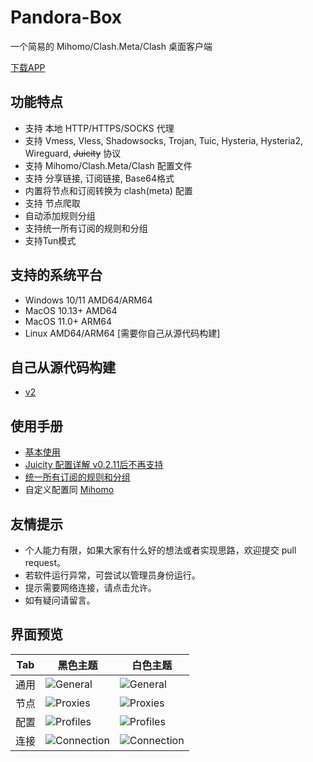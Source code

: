 # Pandora-Box

一个简易的 Mihomo/Clash.Meta/Clash 桌面客户端

[下载APP](https://github.com/snakem982/Pandora-Box/releases/latest)

## 功能特点

- 支持 本地 HTTP/HTTPS/SOCKS 代理
- 支持 Vmess, Vless, Shadowsocks, Trojan, Tuic, Hysteria, Hysteria2, Wireguard, ~~Juicity~~ 协议
- 支持 Mihomo/Clash.Meta/Clash 配置文件
- 支持 分享链接, 订阅链接, Base64格式
- 内置将节点和订阅转换为 clash(meta) 配置
- 支持 节点爬取
- 自动添加规则分组
- 支持统一所有订阅的规则和分组
- 支持Tun模式

## 支持的系统平台

- Windows 10/11 AMD64/ARM64
- MacOS 10.13+ AMD64
- MacOS 11.0+ ARM64
- Linux AMD64/ARM64 [需要你自己从源代码构建]

## 自己从源代码构建

- [v2](https://github.com/snakem982/Pandora-Box/tree/v2)

## 使用手册

- [基本使用](Manual-CN.md)
- [Juicity 配置详解 v0.2.11后不再支持](Juicity.md)
- [统一所有订阅的规则和分组](UnifiedRuleGrouping.md)
- 自定义配置同 [Mihomo](https://wiki.metacubex.one/config/)

## 友情提示

- 个人能力有限，如果大家有什么好的想法或者实现思路，欢迎提交 pull request。
- 若软件运行异常，可尝试以管理员身份运行。
- 提示需要网络连接，请点击允许。
- 如有疑问请留言。

## 界面预览

| Tab | 黑色主题                           | 白色主题                       |
|-----|--------------------------------|----------------------------|
| 通用  | ![General](img%2Fdark1.png)    | ![General](img%2F1.png)    |
| 节点  | ![Proxies](img%2Fdark2.png)    | ![Proxies](img%2F2.png)    |
| 配置  | ![Profiles](img%2Fdark3.png)   | ![Profiles](img%2F3.png)   |
| 连接  | ![Connection](img%2Fdark4.png) | ![Connection](img%2F4.png) |
